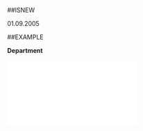 
##ISNEW

01.09.2005


##EXAMPLE

**Department**



![](..\..\Examples\vbs\SOPerson.Department.vbs.txt)

